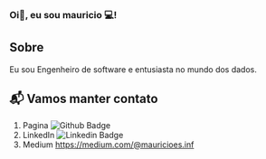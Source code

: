 ### Oi👋, eu sou mauricio 💻!

## Sobre
<p> Eu sou Engenheiro de software e entusiasta no mundo dos dados.

<!--START_SECTION:waka-->
## 📬 Vamos manter contato

1. Pagina ![Github Badge](https://img.shields.io/badge/-Github-000?style=flat-square&logo=Github&logoColor=white&link=https://github.com/mauroES)
2. LinkedIn ![Linkedin Badge](https://img.shields.io/badge/-LinkedIn-blue?style=flat-square&logo=Linkedin&logoColor=white&link=https://www.linkedin.com/in/mauricio-silva-068b418b/)
3. Medium https://medium.com/@mauricioes.inf
